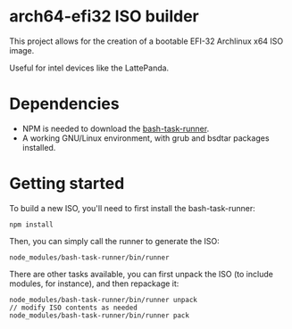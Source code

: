 # arch64-efi32 ISO builder

This project allows for the creation of a bootable EFI-32 Archlinux x64 ISO
image. 

Useful for intel devices like the LattePanda.

# Dependencies

* NPM is needed to download the [bash-task-runner](https://github.com/stylemistake/bash-task-runner).
* A working GNU/Linux environment, with grub and bsdtar packages installed.

# Getting started

To build a new ISO, you'll need to first install the bash-task-runner:

    npm install

Then, you can simply call the runner to generate the ISO:

    node_modules/bash-task-runner/bin/runner

There are other tasks available, you can first unpack the ISO 
(to include modules, for instance), and then repackage it:

    node_modules/bash-task-runner/bin/runner unpack
    // modify ISO contents as needed
    node_modules/bash-task-runner/bin/runner pack
